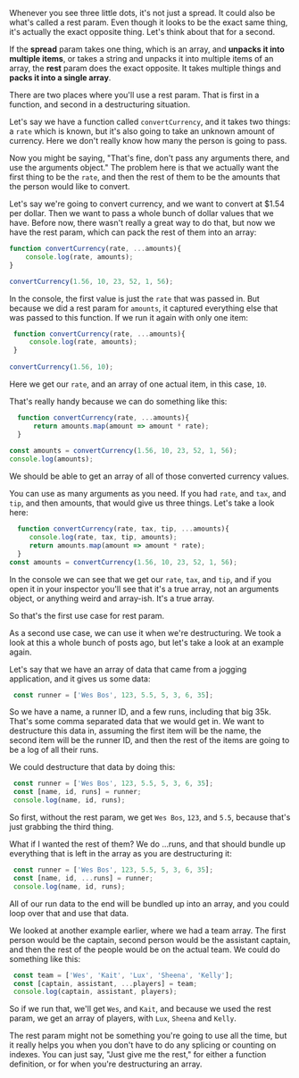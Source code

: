 Whenever you see three little dots, it's not just a spread. It could also be what's called a rest param. Even though it looks to be the exact same thing, it's actually the exact opposite thing. Let's think about that for a second.

If the **spread** param takes one thing, which is an array, and **unpacks it into multiple items**, or takes a string and unpacks it into multiple items of an array, the **rest** param does the exact opposite. It takes multiple things and **packs it into a single array**.

There are two places where you'll use a rest param. That is first in a function, and second in a destructuring situation. 


Let's say we have a function called `convertCurrency`, and it takes two things: a `rate` which is known, but it's also going to take an unknown amount of currency. Here we don't really know how many the person is going to pass. 

Now you might be saying, "That's fine, don't pass any arguments there, and use the arguments object." The problem here is that we actually want the first thing to be the `rate`, and then the rest of them to be the amounts that the person would like to convert. 
 
Let's say we're going to convert currency, and we want to convert at $1.54 per dollar. Then we want to pass a whole bunch of dollar values that we have. Before now, there wasn't really a great way to do that, but now we have the rest param, which can pack the rest of them into an array:

```js
function convertCurrency(rate, ...amounts){
    console.log(rate, amounts);
}

convertCurrency(1.56, 10, 23, 52, 1, 56);
```


In the console, the first value is just the `rate` that was passed in. But because we did a rest param for `amounts`, it captured everything else that was passed to this function. If we run it again with only one item:

```js
 function convertCurrency(rate, ...amounts){
     console.log(rate, amounts);
 }
 
convertCurrency(1.56, 10);
```
 
Here we get our `rate`, and an array of one actual item, in this case, `10`. 

That's really handy because we can do something like this:

```js
  function convertCurrency(rate, ...amounts){
      return amounts.map(amount => amount * rate);
  }
  
const amounts = convertCurrency(1.56, 10, 23, 52, 1, 56);
console.log(amounts);
```
We should be able to get an array of all of those converted currency values. 

You can use as many arguments as you need. If you had `rate`, and `tax`, and `tip`, and then amounts, that would give us three things. Let's take a look here:
 
```js
  function convertCurrency(rate, tax, tip, ...amounts){
     console.log(rate, tax, tip, amounts); 
     return amounts.map(amount => amount * rate);
  }
const amounts = convertCurrency(1.56, 10, 23, 52, 1, 56);
``` 
In the console we can see that we get our `rate`, `tax`, and `tip`, and if you open it in your inspector you'll see that it's a true array, not an arguments object, or anything weird and array-ish. It's a true array.
  
So that's the first use case for rest param.

As a second use case, we can use it when we're destructuring. We took a look at this a whole bunch of posts ago, but let's take a look at an example again.

Let's say that we have an array of data that came from a jogging application, and it gives us some data:

```js
 const runner = ['Wes Bos', 123, 5.5, 5, 3, 6, 35];
```
So we have a name, a runner ID, and a few runs, including that big 35k. That's some comma separated data that we would get in. We want to destructure this data in, assuming the first item will be the name, the second item will be the runner ID, and then the rest of the items are going to be a log of all their runs. 

We could destructure that data by doing this:

```js
 const runner = ['Wes Bos', 123, 5.5, 5, 3, 6, 35];
 const [name, id, runs] = runner;
 console.log(name, id, runs);
```
 
So first, without the rest param, we get `Wes Bos`, `123`, and `5.5`, because that's just grabbing the third thing. 

What if I wanted the rest of them? We do ...runs, and that should bundle up everything that is left in the array as you are destructuring it:

```js
 const runner = ['Wes Bos', 123, 5.5, 5, 3, 6, 35];
 const [name, id, ...runs] = runner;
 console.log(name, id, runs);
``` 
 
All of our run data to the end will be bundled up into an array, and you could loop over that and use that data.

We looked at another example earlier, where we had a team array. The first person would be the captain, second person would be the assistant captain, and then the rest of the people would be on the actual team. We could do something like this:

```js
 const team = ['Wes', 'Kait', 'Lux', 'Sheena', 'Kelly'];
 const [captain, assistant, ...players] = team;
 console.log(captain, assistant, players);
```
So if we run that, we'll get `Wes`, and `Kait`, and because we used the rest param, we get an array of players, with `Lux`, `Sheena` and `Kelly`.

The rest param might not be something you're going to use all the time, but it really helps you when you don't have to do any splicing or counting on indexes. You can just say, "Just give me the rest," for either a function definition, or for when you're destructuring an array.